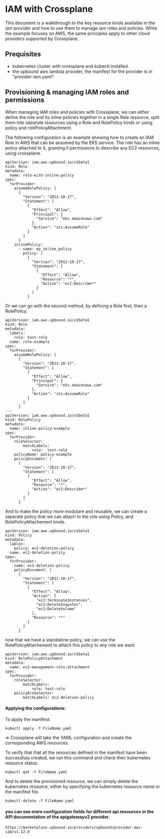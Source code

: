 
# IAM with Crossplane

This document is a walkthrough to the key resource kinds available in the iam provider and how to use them to manage iam roles and policies. While the example focuses on AWS, the same principles apply to other cloud providers supported by Crossplane.

## Prequisites

- kubernetes cluster with crossplane and kubectl installed.
- the upbound aws lambda provider, the manifest for the provider is in "provider-iam.yaml".

## Provisioning & managing IAM roles and permissions

When managing IAM roles and policies with Crossplane, we can either define the role and its inline policies together in a single Role resource, split them into separate resources using a Role and RolePolicy kinds or using policy and rolePolicyAttachment.

The following configuration is an example showing how to create an IAM Role in AWS that can be assumed by the EKS service. The role has an inline policy attached to it, granting it permissions to describe any EC2 resources, using crossplane.

	apiVersion: iam.aws.upbound.io/v1beta1
	kind: Role
	metadata:
	  name: role-with-inline-policy
	spec:
	  forProvider:
		assumeRolePolicy: |
		  {
			"Version": "2012-10-17",
			"Statement": [
			  {
				"Effect": "Allow",
				"Principal": {
				  "Service": "eks.amazonaws.com"
				},
				"Action": "sts:AssumeRole"
			  }
			]
		  }
		inlinePolicy:
		  - name: my_inline_policy
			policy: |
			  {
				"Version": "2012-10-17",
				"Statement": [
				  {
					"Effect": "Allow",
					"Resource": "*",
					"Action": "ec2:Describe*"
				  }
				]
			  }

Or we can go with the second method, by defining a Role first, then a RolePolicy. 

	apiVersion: iam.aws.upbound.io/v1beta1
	kind: Role
	metadata:
	  labels:
	  	role: test-role
	  name: role-example
	spec:
	  forProvider:
		assumeRolePolicy: |
		  {
			"Version": "2012-10-17",
			"Statement": [
			  {
				"Effect": "Allow",
				"Principal": {
				  "Service": "eks.amazonaws.com"
				},
				"Action": "sts:AssumeRole"
			  }
			]
		  }
	---
	apiVersion: iam.aws.upbound.io/v1beta1
	kind: RolePolicy
	metadata:
	  name: inline-policy-example
	spec:
	  forProvider:
		roleSelector:
			matchLabels:
				role:  test-role
		policyName: policy-example
		policyDocument: |
		  {
			"Version": "2012-10-17",
			"Statement": [
			  {
				"Effect": "Allow",
				"Resource": "*",
				"Action": "ec2:Describe*"
			  }
			]
		  }

And to make the policy more modulare and reusable, we can create a seperate policy that we can attach to the role using Policy, and RolePolicyAttachement kinds.

	apiVersion: iam.aws.upbound.io/v1beta1
	kind: Policy
	metadata:
	  lables:
	  	policy: ec2-deletion-policy
	  name: ec2-deletion-policy
	spec:
	  forProvider:
		name: ec2-deletion-policy
		policyDocument: |
		  {
			"Version": "2012-10-17",
			"Statement": [
			  {
				"Effect": "Allow",
				"Action": [
				  "ec2:TerminateInstances",
				  "ec2:DeleteSnapshot",
				  "ec2:DeleteVolume"
				],
				"Resource": "*"
			  }
			]
		  }
now that we have a standalone policy, we can use the RolePolicyAttachement to attach this policy to any role we want.

	apiVersion: iam.aws.upbound.io/v1beta1
	kind: RolePolicyAttachment
	metadata:
	  name: ec2-management-role-attachment
	spec:
	  forProvider:
		roleSelector:
			matchLabels:
				role: test-role
		policyArnSelector:
			matchLabels: ec2-deletion-policy



#### Applying the configurations:

To apply the manifest:

	kubectl apply -f FileName.yaml

=> Crossplane will take the YAML configuration and create the corresponding AWS resources.

To verify that that all the resources defined in the manifest have been successfuly created, we run this command and check their kubernetes resource status.

    kubectl get -f FileName.yaml

And to delete the provisioned resource, we can simply delete the kubernetes resource, either by specifying the kubernetes resource name or the manifest file.

    kubectl delete -f FileName.yaml


#### you can see more configuration fields for different api resources in the API documentation of the apigatewayv2 provider.

	https://marketplace.upbound.io/providers/upbound/provider-aws-iam/v1.12.0